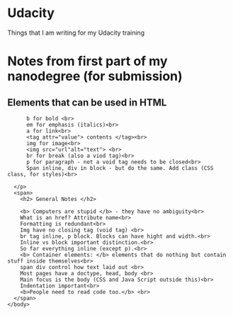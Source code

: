 # Udacity
Things that I am writing for my Udacity training
<html>
  <title> Notes from first part of my nanodegree</title>
    <body>
      <p>
        <h1>Notes from first part of my nanodegree (for submission)</h1>
        <h2> Elements that can be used in HTML </h2>

          b for bold <br>
          em for emphasis (italics)<br>
          a for link<br>
          <tag attr="value"> contents </tag><br>
          img for image<br>
          <img src="url"alt="text"> <br>
          br for break (also a viod tag)<br>
          p for paragraph - not a void tag needs to be closed<br>
          Span inline, div in block - but do the same. Add class (CSS class, for styles)<br>

      </p>
      <span>
        <h2> General Notes </h2>

        <b> Computers are stupid </b> - they have no ambiguity<br>
        What is an href? Attribute name<br>
        Formatting is redundant<br>
        Img have no closing tag (void tag) <br>
        br tag inline, p block. Blocks can have hight and width.<br>
        Inline vs block important distinction.<br>
        So far everything inline (except p).<br>
        <b> Container elements: </b> elements that do nothing but contain stuff inside themselves<br>
        span div control how text laid out <br>
        Most pages have a doctype, head, body <br>
        Main focus is the body (CSS and Java Script outside this)<br>
        Indentation important<br>
        <b>People need to read code too.</b> <br>
      </span>
    </body>
</html>
